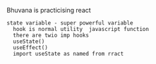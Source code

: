 Bhuvana is practicising react 


    state variable - super powerful variable 
      hook is normal utility  javascript function
      there are twio imp hooks 
      useState()
      useEffect()
      import useState as named from rract 



